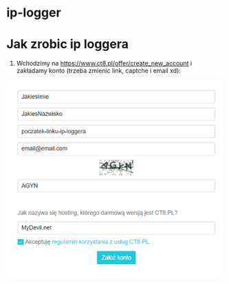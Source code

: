 # ip-logger

# Jak zrobic ip loggera
1. Wchodzimy na https://www.ct8.pl/offer/create_new_account i zakładamy konto (trzeba zmienic link, captche i email xd):
  <img src="/githubio/obraz_2021-01-25_122538.png"/>
  
